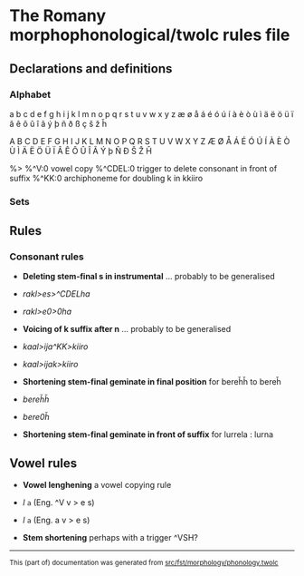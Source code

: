 # The Romany morphophonological/twolc rules file 

## Declarations and definitions

### Alphabet
a b c d e f g h i j k l m n o p q r s t u v w x y z æ ø å
á é ó ú í à è ò ù ì ä ë ö ü ï â ê ô û î ã ý þ ñ ð ß ç š ž ȟ

A B C D E F G H I J K L M N O P Q R S T U V W X Y Z Æ Ø Å
Á É Ó Ú Í À È Ò Ù Ì Ä Ë Ö Ü Ï Â Ê Ô Û Î Ã Ý þ Ñ Ð Š Ž Ȟ

%>
%^V:0 vowel copy
%^CDEL:0 trigger to delete consonant in front of suffix
%^KK:0 archiphoneme for doubling k in kkiiro

### Sets

## Rules

### Consonant rules

* **Deleting stem-final s in instrumental** ...  probably to be generalised

* *rakl>es>^CDELha*
* *rakl>e0>0ha*

* **Voicing of k suffix after n** ...  probably to be generalised

* *kaal>ija^KK>kiiro*
* *kaal>ijak>kiiro*

* **Shortening stem-final geminate in final position** for bereȟȟ to bereȟ

* *bereȟȟ*
* *bere0ȟ*

* **Shortening stem-final geminate in front of suffix** for lurrela : lurna

## Vowel rules

* **Vowel lenghening** a vowel copying rule

* *l* `a` (Eng. ^V v > e s)
* *l* `a` (Eng. a v > e s)

* **Stem shortening** perhaps with a trigger ^VSH?

* * *

<small>This (part of) documentation was generated from [src/fst/morphology/phonology.twolc](https://github.com/giellalt/lang-rmf/blob/main/src/fst/morphology/phonology.twolc)</small>

